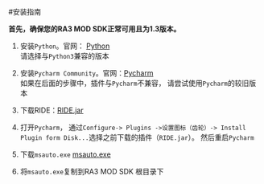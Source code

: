 #安装指南

**首先，确保您的RA3 MOD SDK正常可用且为1.3版本。**

1. 安装`Python`。官网：
[Python](https://www.python.org/downloads/windows/)  
请选择与`Python3`兼容的版本

2. 安装`Pycharm Community`。官网：[Pycharm](https://www.jetbrains.com/pycharm/)  
如果在后面的步骤中，插件与`Pycharm`不兼容，
请尝试使用`Pycharm`的较旧版本

3. 下载RIDE：[RIDE.jar](./RIDE.jar)

4. 打开`Pycharm`，
通过`Configure-> Plugins ->设置图标（齿轮）->
 Install Plugin form Disk...`选择之前下载的插件（`RIDE.jar`）。
 然后重启`Pycharm`
 
5. 下载`msauto.exe` [msauto.exe]()

6. 将`msauto.exe`复制到RA3 MOD SDK 根目录下